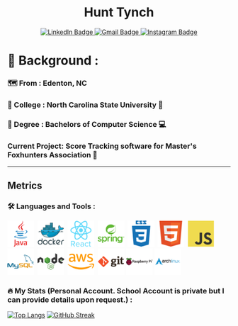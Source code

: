 <div align="center">
  <h1>Hunt Tynch</h1>
  <div id="badges">
    <a href="https://www.linkedin.com/in/hunt-tynch-02a8b8264">
      <img src="https://img.shields.io/badge/LinkedIn-blue?style=for-the-badge&logo=linkedin&logoColor=white" alt="LinkedIn Badge"/>
    </a>
    <a href="mailto:tynchhunt@gmail.com?">
      <img src="https://img.shields.io/badge/Gmail-red?style=for-the-badge&logo=gmail&logoColor=white" alt="Gmail Badge"/>
    </a>
    <a href="https://www.instagram.com/h.tynch04">
      <img src="https://img.shields.io/badge/Instagram-purple?style=for-the-badge&logo=instagram&logoColor=white" alt="Instagram Badge"/>
    </a>
  </div>
</div>

<div>
<h1>
   📖 Background :
</h1>
  <h3>
    🗺️ From : Edenton, NC 
  </h3>
  <h3>
    🏫 College : North Carolina State University 🐺
  </h3>
  <h3>
    📰 Degree : Bachelors of Computer Science 💻
  </h3>
  <h3>
    Current Project: Score Tracking software for Master's Foxhunters Association 🦊
  </h3>
</div>

---

## Metrics

### :hammer_and_wrench: Languages and Tools :

<div>
  <img src="https://github.com/devicons/devicon/blob/master/icons/java/java-original-wordmark.svg" title="Java" alt="Java" width="60" height="60"/>&nbsp;
  <img src="https://github.com/devicons/devicon/blob/master/icons/docker/docker-original-wordmark.svg" title="Docker" alt="Docker" width="60" height="60"/>&nbsp;
  <img src="https://github.com/devicons/devicon/blob/master/icons/react/react-original-wordmark.svg" title="React" alt="React" width="60" height="60"/>&nbsp;
  <img src="https://github.com/devicons/devicon/blob/master/icons/spring/spring-original-wordmark.svg" title="Spring" alt="Spring" width="60" height="60"/>&nbsp;
  <img src="https://github.com/devicons/devicon/blob/master/icons/css3/css3-plain-wordmark.svg"  title="CSS3" alt="CSS" width="60" height="60"/>&nbsp;
  <img src="https://github.com/devicons/devicon/blob/master/icons/html5/html5-original.svg" title="HTML5" alt="HTML" width="60" height="60"/>&nbsp;
  <img src="https://github.com/devicons/devicon/blob/master/icons/javascript/javascript-original.svg" title="JavaScript" alt="JavaScript" width="60" height="60"/>&nbsp;
  <img src="https://github.com/devicons/devicon/blob/master/icons/mysql/mysql-original-wordmark.svg" title="MySQL"  alt="MySQL" width="60" height="60"/>&nbsp;
  <img src="https://github.com/devicons/devicon/blob/master/icons/nodejs/nodejs-original-wordmark.svg" title="NodeJS" alt="NodeJS" width="60" height="60"/>&nbsp;
  <img src="https://github.com/devicons/devicon/blob/master/icons/amazonwebservices/amazonwebservices-plain-wordmark.svg" title="AWS" alt="AWS" width="60" height="60"/>&nbsp;
  <img src="https://github.com/devicons/devicon/blob/master/icons/git/git-original-wordmark.svg" title="Git" **alt="Git" width="60" height="60"/>
  <img src="https://github.com/devicons/devicon/blob/master/icons/raspberrypi/raspberrypi-original-wordmark.svg" title="RaspberryPi" **alt="RaspberryPi" width="60" height="60"/>
  <img src="https://github.com/devicons/devicon/blob/master/icons/archlinux/archlinux-original-wordmark.svg" title="ArchLinux" **alt="ArchLinux" width="60" height="60"/>
</div>

### :fire: My Stats (Personal Account. School Account is private but I can provide details upon request.) :

[![Top Langs](https://github-readme-stats.vercel.app/api/top-langs/?username=Hunt-Tynch&bg_color=90%2CADEBE1%2C4FA5FF&layout=donut-vertical&text_color=FEFF9C)](https://github.com/anuraghazra/github-readme-stats)
[![GitHub Streak](https://streak-stats.demolab.com?user=Hunt-Tynch&border_radius=0&background=90%2CADEBE1%2C002CEB&currStreakLabel=FEFF9C&ring=FEFF9C&fire=FEFF9C&border=ADADAD&stroke=FEFF9C)](https://git.io/streak-stats)
